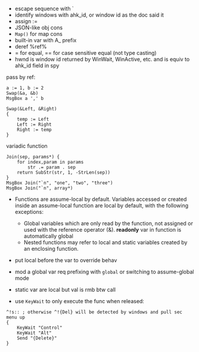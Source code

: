 - escape sequence with `
- identify windows with ahk_id, or window id as the doc said it
- assign :=
- JSON-like obj cons
- `Map()` for map cons
- built-in var with A_ prefix
- deref %ref%
- = for equal, == for case sensitive equal (not type casting)
- hwnd is window id returned by WinWait, WinActive, etc. and is equiv to ahk_id field in spy

pass by ref:
```autohotkey
a := 1, b := 2
Swap(&a, &b)
MsgBox a ',' b

Swap(&Left, &Right)
{
    temp := Left
    Left := Right
    Right := temp
}
```

variadic function
```autohotkey
Join(sep, params*) {
    for index,param in params
        str .= param . sep
    return SubStr(str, 1, -StrLen(sep))
}
MsgBox Join("`n", "one", "two", "three")
MsgBox Join("`n", array*)
```

- Functions are assume-local by default. Variables accessed or created inside an assume-local function are local by default, with the following exceptions:
    - Global variables which are only read by the function, not assigned or used with the reference operator (&). **readonly** var in function is automatically global
    - Nested functions may refer to local and static variables created by an enclosing function.
- put local before the var to override behav

- mod a global var req prefixing with `global` or switching to assume-global mode
- static var are local but val is rmb btw call

- use `KeyWait` to only execute the func when released:
```autohotkey
^!s:: ; otherwise ^!{Del} will be detected by windows and pull sec menu up
{
    KeyWait "Control"
    KeyWait "Alt"
    Send "{Delete}"
}
```